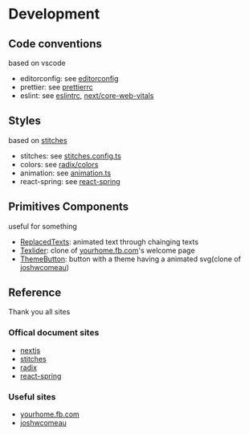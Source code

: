 # Development

## Code conventions

based on vscode

- editorconfig: see [editorconfig](../.editorconfig)
- prettier: see [prettierrc](../.prettierrc)
- eslint: see [eslintrc](../.eslintrc.json), [next/core-web-vitals](https://nextjs.org/docs/basic-features/eslint)

## Styles

based on [stitches](https://stitches.dev/)

- stitches: see [stitches.config.ts](../stitches.config.ts)
- colors: see [radix/colors](https://www.radix-ui.com/colors)
- animation: see [animation.ts](../src/styles/animation.ts)
- react-spring: see [react-spring](https://react-spring.io/)

## Primitives Components

useful for something

- [ReplacedTexts](../src/components/primitives/ReplacedTexts.tsx): animated text through chainging texts
- [Texlider](../src/components/primitives/Texlider.tsx): clone of [yourhome.fb.com](https://yourhome.fb.com/)'s welcome page
- [ThemeButton](../src/components/primitives/ThemeButton.tsx): button with a theme having a animated svg(clone of [joshwcomeau](https://www.joshwcomeau.com/))

## Reference

Thank you all sites

### Offical document sites

- [nextjs](https://nextjs.org)
- [stitches](https://stitches.dev/)
- [radix](https://www.radix-ui.com/)
- [react-spring](https://react-spring.io/)

### Useful sites

- [yourhome.fb.com](https://yourhome.fb.com/)
- [joshwcomeau](https://www.joshwcomeau.com/)
